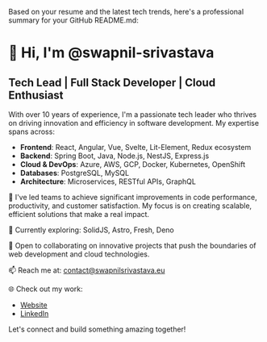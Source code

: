 Based on your resume and the latest tech trends, here's a professional summary for your GitHub README.md:

# 👋 Hi, I'm @swapnil-srivastava

## Tech Lead | Full Stack Developer | Cloud Enthusiast

With over 10 years of experience, I'm a passionate tech leader who thrives on driving innovation and efficiency in software development. My expertise spans across:

- **Frontend**: React, Angular, Vue, Svelte, Lit-Element, Redux ecosystem
- **Backend**: Spring Boot, Java, Node.js, NestJS, Express.js
- **Cloud & DevOps**: Azure, AWS, GCP, Docker, Kubernetes, OpenShift
- **Databases**: PostgreSQL, MySQL
- **Architecture**: Microservices, RESTful APIs, GraphQL

🚀 I've led teams to achieve significant improvements in code performance, productivity, and customer satisfaction. My focus is on creating scalable, efficient solutions that make a real impact.

🌱 Currently exploring: SolidJS, Astro, Fresh, Deno

💼 Open to collaborating on innovative projects that push the boundaries of web development and cloud technologies.

📫 Reach me at: [contact@swapnilsrivastava.eu](mailto:contact@swapnilsrivastava.eu)

🌐 Check out my work:
- [Website](https://swapnilsrivastava.eu)
- [LinkedIn](https://www.linkedin.com/in/swapnilsrivastava)

Let's connect and build something amazing together!
